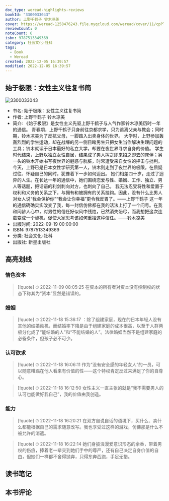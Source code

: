 ```yaml
---
doc_type: weread-highlights-reviews
bookId: "3300033043"
author: 上野千鹤子 铃木凉美
cover: https://weread-1258476243.file.myqcloud.com/weread/cover/11/cpPlatform_fLkPGcXyQDk1Dogx6F3uxA/t7_cpPlatform_fLkPGcXyQDk1Dogx6F3uxA.jpg
reviewCount: 0
noteCount: 6
isbn: 9787513349369
category: 社会文化-社科
tags:
  - Book
  - Weread
created: 2022-12-05 16:39:57
modified: 2022-12-05 16:39:57
---
```


## 始于极限：女性主义往复书简

![3300033043](https://weread-1258476243.file.myqcloud.com/weread/cover/11/cpPlatform_fLkPGcXyQDk1Dogx6F3uxA/t7_cpPlatform_fLkPGcXyQDk1Dogx6F3uxA.jpg)
- 书名: 始于极限：女性主义往复书简
- 作者: 上野千鹤子 铃木凉美
- 简介: 《始于极限》是女性主义先驱上野千鹤子与人气作家铃木凉美历时一年的通信。
青春期，上野千鹤子只身前往京都求学，只为逃离父亲与教会；同时期，铃木凉美为了反抗父母，一脚踏入出卖身体的世界。
大学时，上野参加轰轰烈烈的学生运动，却在战壕的另一侧目睹男生只把女生当作解决生理问题的工具；铃木就读于日本最好的私立大学，却要在夜世界寻求自身的价值。
学生时代结束，上野以独立女性自居，结果成了男人挥之即来招之即去的床伴；另一头的铃木开始书写夜世界的魅惑与肮脏，时常遭受来自女性的抨击与批判。
今天，上野已是日本女性学研究第一人，铃木则走到了夜世界的极限，在质疑过往、怀疑自己的同时，犹豫着下一步如何迈出。
她们相差四十岁，走过了迥异的人生。在长达一年的通信中，她们围绕恋爱与性、婚姻、工作、独立、男人等话题，把话语的利剑刺向对方，也刺向了自己。
我无法忍受将性和爱置于权利和义务的关系之下，与拥有和被拥有的关系挂钩。因此，没有什么比男人对女人说“我会保护你”“我会让你幸福”更令我反胃了。——上野千鹤子
这一年的通信确确实实改变了我，每一封信仿佛都在我的活法上打了一个问号。在我和同龄人心中，对男性的信任好似风中残烛，已然消失殆尽，而我想把这次连载变成一个契机，促使大家思考该如何重拾这种信任。——铃木凉美
- 出版时间: 2022-09-19 00:00:00
- ISBN: 9787513349369
- 分类: 社会文化-社科
- 出版社: 新星出版社

## 高亮划线

### 情色资本


> [!quote] ⏱ 2022-11-09 08:05:25
> 在资本的所有者对资本没有控制权的状态下称其为“资本”显然是错误的。
 


### 婚姻


> [!quote] ⏱ 2022-11-18 15:36:17
> ：除了组建家庭，现在的日本年轻人没有其他的结婚动机，而结婚率下降是由于组建家庭的成本很高，以至于人群两极分化成了“能结婚的人”和“不能结婚的人”。法律婚姻当然不是组建家庭的必备条件，但孩子必不可少。
 


### 认可欲求


> [!quote] ⏱ 2022-11-18 16:06:11
> 作为“没有安全感的年轻女人”的一员，可以随意糟蹋在他人看来有价值的性——这个特权肯定反过来满足了你的自尊心。
 


> [!quote] ⏱ 2022-11-18 16:12:50
> 女性主义一直主张的就是“我不需要男人的认可也能做好我自己”，我的价值由我创造。
 


### 能力


> [!quote] ⏱ 2022-11-18 16:20:21
> 在双方自说自话的语境下，买什么、卖什么都能根据自己的需求随意改写。我也享受过这样的游戏，仿佛那是什么不被允许的消遣。
 


> [!quote] ⏱ 2022-11-18 16:22:14
> 她们身披浪漫爱意识形态的余香，带着男权的伤痕，捧着老一辈交到她们手中的尊严，还有自己决定自身价值的自由，但她们一样都不舍得抛弃，只得东奔西跑，手足无措。
 



## 读书笔记


## 本书评论

